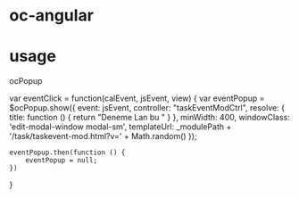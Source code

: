 # oc-angular 


# usage 

ocPopup

var eventClick =  function(calEvent, jsEvent, view) {
    var eventPopup = $ocPopup.show({
        event: jsEvent,
        controller: "taskEventModCtrl",
        resolve: {
            title: function () {
                return "Deneme Lan bu "
            }
        },
        minWidth: 400,
        windowClass: 'edit-modal-window modal-sm',
        templateUrl: _modulePath + '/task/taskevent-mod.html?v=' + Math.random()
    });

    eventPopup.then(function () {
        eventPopup = null;
    })
}
